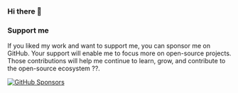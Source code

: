 ### Hi there 👋

<!--
**digger-yu/digger-yu** is a ✨ _special_ ✨ repository because its `README.md` (this file) appears on your GitHub profile.

Here are some ideas to get you started:

- 🔭 I’m currently working on ...
- 🌱 I’m currently learning ...
- 👯 I’m looking to collaborate on ...
- 🤔 I’m looking for help with ...
- 💬 Ask me about ...
- 📫 How to reach me: ...
- 😄 Pronouns: ...
- ⚡ Fun fact: ...
-->
### Support me

If you liked my work and want to support me, you can sponsor me on GitHub. Your support will enable me to focus more on open-source projects. Those contributions will help me continue to learn, grow, and contribute to the open-source ecosystem ??.

[![GitHub Sponsors](https://img.shields.io/github/sponsors/digger-yu?style=social)](https://github.com/sponsors/digger-yu)
